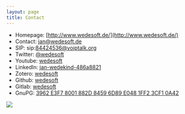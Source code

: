 ```yaml
---
layout: page
title: Contact
---
```


* Homepage: [http://www.wedesoft.de/](http://www.wedesoft.de/)
* Contact: [jan@wedesoft.de](mailto:jan@wedesoft.de)
* SIP: sip:84424536@voiptalk.org
* Twitter: [@wedesoft](https://twitter.com/wedesoft)
* Youtube: [wedesoft](https://www.youtube.com/user/wedesoft)
* LinkedIn: [jan-wedekind-486a8821](https://www.linkedin.com/in/jan-wedekind-486a8821)
* Zotero: [wedesoft](https://www.zotero.org/wedesoft/items)
* Github: [wedesoft](https://github.com/wedesoft/)
* Gitlab: [wedesoft](https://gitlab.com/wedesoft/)
* GnuPG: [3962 E3F7 8001 882D 8459  6D89 E048 1FF2 3CF1 0A42](../gnupg-wedekind.asc)

![](../pics/qrcode.png)
